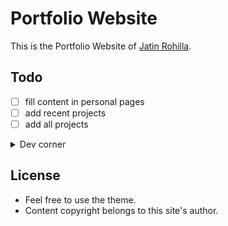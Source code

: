 # Portfolio Website 

This is the Portfolio Website of [Jatin Rohilla](https://github.com/jatin69).

## Todo

- [ ] fill content in personal pages
- [ ] add recent projects
- [ ] add all projects

<details>

<summary>Dev corner</summary>

## Dev

- make sure jekyll is working on your system.
- clone the site and make changes as per your needs
- use `jekyll serve` to serve
- `jekyll build` to build for production

## Development decisions

These are opinionated as per my requirements.

- `_posts` are useless.
- custom collection `projects` has been used.
- `_projects` and `projects` both are useful and serve purpose. Trying to merge them is a bad idea. This came into existence because i wanted very specific URLs, pages and folder structure.
- The current css is around `125KB` which is very huge. We could use purgecss, but github pages deployment won't do it for us. We could deploy to `netifly` or `now` but that defeats the purpose. The purpose is to keep it all simple and on github pages for now, because ultimately gatsby site is a better choice. Jekyll is quick to prototype and therefore it is used. 
- Thus, to save space, bootstrap readable has been commented out.
- This means, any override to bootstrap must be in `custom.css`
- Some ununsed files are still kept, incase they come in handy in future
- `disqus comments` are supported. But because comments are rare, i put a manual button to load disqus comments if needed.

## Common Operations

**Changing common settings**

- simply edit the `_config.yml` and `jekyll serve` again to see changes
- you need to create a disqus admin board for your site to enable comments

**Adding a new Project**

- make a markdown file in `_projects` with the project name`
- see existing files to know about the supported frontmatter.
- For using additional static assets in the file, make a folder with project name in `projects/` and put the static files there. Then simpply use those files in markdown as if they were in that very directory. See existing files for demo.

**Debug** 

- put `{% debug %}` anywhere
- because of the octopress debugger, we can then explore everything in command line

**Theme**

- This site uses the a minimal jekyll theme [card](h    ttps://github.com/sharu725/cards). 
- Further redesigning has been done to suit my needs for a Portfolio website.

</details>

## License

- Feel free to use the theme.
- Content copyright belongs to this site's author.